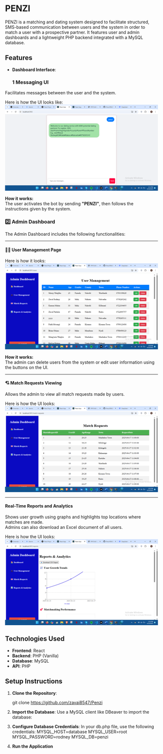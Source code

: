 # PENZI

PENZI is a matching and dating system designed to facilitate structured, SMS-based communication between users and the system in order to match a user with a prospective partner. It features user and admin dashboards and a lightweight PHP backend integrated with a MySQL database.

## Features
- **Dashboard Interface**:
  ### 1️ Messaging UI  
Facilitates messages between the user and the system.

Here is how the UI looks like:  
![UI Preview](screenshots/messaging-ui.png)

 **How it works:**  
The user activates the bot by sending **"PENZI"**, then follows the instructions given by the system.
### 2️⃣ Admin Dashboard

The Admin Dashboard includes the following functionalities:

---

#### 🧑‍💼 User Management Page  
Here is how it looks:  
![User Management UI](screenshots/usermanagment.png)

**How it works:**  
The admin can delete users from the system or edit user information using the buttons on the UI.

---

#### 💘 Match Requests Viewing  
Allows the admin to view all match requests made by users.  

Here is how the UI looks:  
![Match Requests UI](screenshots/requests.png)

---

####  Real-Time Reports and Analytics  
Shows user growth using graphs and highlights top locations where matches are made.  
Admins can also download an Excel document of all users.

Here is how the UI looks:  
![Reports and Analytics UI](screenshots/reports.png)

## Technologies Used
- **Frontend**: React
- **Backend**: PHP (Vanilla)
- **Database**: MySQL
- **API**: PHP

## Setup Instructions
1. **Clone the Repository**:

   git clone https://github.com/zavai8547/Penzi

2. **Import the Database**:
Use a MySQL client like DBeaver to import the database:

3.  **Configure Database Credentials**:
In your db.php file, use the following credentials:
  MYSQL_HOST=database
MYSQL_USER=root
MYSQL_PASSWORD=rodney
MYSQL_DB=penzi
 
4. **Run the Application**
